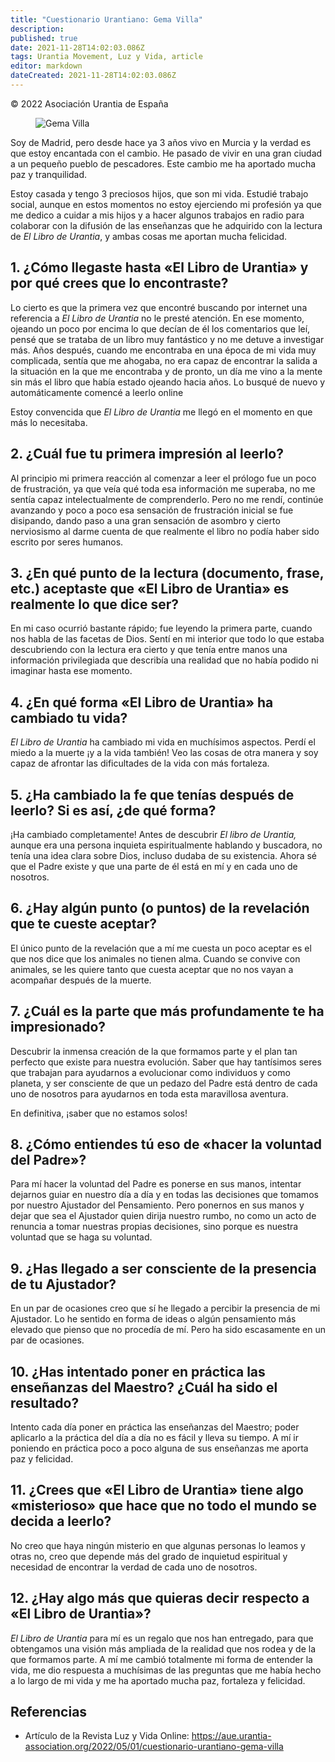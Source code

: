 ```yaml
---
title: "Cuestionario Urantiano: Gema Villa"
description: 
published: true
date: 2021-11-28T14:02:03.086Z
tags: Urantia Movement, Luz y Vida, article
editor: markdown
dateCreated: 2021-11-28T14:02:03.086Z
---
```


<p class="v-card v-sheet theme--light grey lighten-3 px-2">© 2022 Asociación Urantia de España</p>

<figure id="Figure_1" class="image urantiapedia">
<img src="/image/article/Luz_y_Vida/LyV_2022_05/Gema-Villa.jpg" alt="Gema Villa">
</figure>

Soy de Madrid, pero desde hace ya 3 años vivo en Murcia y la verdad es que estoy encantada con el cambio. He pasado de vivir en una gran ciudad a un pequeño pueblo de pescadores. Este cambio me ha aportado mucha paz y tranquilidad.

Estoy casada y tengo 3 preciosos hijos, que son mi vida. Estudié trabajo social, aunque en estos momentos no estoy ejerciendo mi profesión ya que me dedico a cuidar a mis hijos y a hacer algunos trabajos en radio para colaborar con la difusión de las enseñanzas que he adquirido con la lectura de _El Libro de Urantia_, y ambas cosas me aportan mucha felicidad.

## 1. ¿Cómo llegaste hasta «El Libro de Urantia» y por qué crees que lo encontraste?

Lo cierto es que la primera vez que encontré buscando por internet una referencia a _El Libro de Urantia_ no le presté atención. En ese momento, ojeando un poco por encima lo que decían de él los comentarios que leí, pensé que se trataba de un libro muy fantástico y no me detuve a investigar más. Años después, cuando me encontraba en una época de mi vida muy complicada, sentía que me ahogaba, no era capaz de encontrar la salida a la situación en la que me encontraba y de pronto, un día me vino a la mente sin más el libro que había estado ojeando hacia años. Lo busqué de nuevo y automáticamente comencé a leerlo online

Estoy convencida que _El Libro de Urantia_ me llegó en el momento en que más lo necesitaba.

## 2. ¿Cuál fue tu primera impresión al leerlo?

Al principio mi primera reacción al comenzar a leer el prólogo fue un poco de frustración, ya que veía qué toda esa información me superaba, no me sentía capaz intelectualmente de comprenderlo. Pero no me rendí, continúe avanzando y poco a poco esa sensación de frustración inicial se fue disipando, dando paso a una gran sensación de asombro y cierto nerviosismo al darme cuenta de que realmente el libro no podía haber sido escrito por seres humanos.

## 3. ¿En qué punto de la lectura (documento, frase, etc.) aceptaste que «El Libro de Urantia» es realmente lo que dice ser?

En mi caso ocurrió bastante rápido; fue leyendo la primera parte, cuando nos habla de las facetas de Dios. Sentí en mi interior que todo lo que estaba descubriendo con la lectura era cierto y que tenía entre manos una información privilegiada que describía una realidad que no había podido ni imaginar hasta ese momento.

## 4. ¿En qué forma «El Libro de Urantia» ha cambiado tu vida?

_El Libro de Urantia_ ha cambiado mi vida en muchísimos aspectos. Perdí el miedo a la muerte ¡y a la vida también! Veo las cosas de otra manera y soy capaz de afrontar las dificultades de la vida con más fortaleza.

## 5. ¿Ha cambiado la fe que tenías después de leerlo? Si es así, ¿de qué forma?

¡Ha cambiado completamente! Antes de descubrir _El libro de Urantia,_ aunque era una persona inquieta espiritualmente hablando y buscadora, no tenía una idea clara sobre Dios, incluso dudaba de su existencia. Ahora sé que el Padre existe y que una parte de él está en mí y en cada uno de nosotros.

## 6. ¿Hay algún punto (o puntos) de la revelación que te cueste aceptar?

El único punto de la revelación que a mí me cuesta un poco aceptar es el que nos dice que los animales no tienen alma. Cuando se convive con animales, se les quiere tanto que cuesta aceptar que no nos vayan a acompañar después de la muerte.

## 7. ¿Cuál es la parte que más profundamente te ha impresionado?

Descubrir la inmensa creación de la que formamos parte y el plan tan perfecto que existe para nuestra evolución. Saber que hay tantísimos seres que trabajan para ayudarnos a evolucionar como individuos y como planeta, y ser consciente de que un pedazo del Padre está dentro de cada uno de nosotros para ayudarnos en toda esta maravillosa aventura.

En definitiva, ¡saber que no estamos solos!

## 8. ¿Cómo entiendes tú eso de «hacer la voluntad del Padre»?

Para mí hacer la voluntad del Padre es ponerse en sus manos, intentar dejarnos guiar en nuestro día a día y en todas las decisiones que tomamos por nuestro Ajustador del Pensamiento. Pero ponernos en sus manos y dejar que sea el Ajustador quien dirija nuestro rumbo, no como un acto de renuncia a tomar nuestras propias decisiones, sino porque es nuestra voluntad que se haga su voluntad.

## 9. ¿Has llegado a ser consciente de la presencia de tu Ajustador?

En un par de ocasiones creo que sí he llegado a percibir la presencia de mi Ajustador. Lo he sentido en forma de ideas o algún pensamiento más elevado que pienso que no procedía de mí. Pero ha sido escasamente en un par de ocasiones.

## 10. ¿Has intentado poner en práctica las enseñanzas del Maestro? ¿Cuál ha sido el resultado?

Intento cada día poner en práctica las enseñanzas del Maestro; poder aplicarlo a la práctica del día a día no es fácil y lleva su tiempo. A mí ir poniendo en práctica poco a poco alguna de sus enseñanzas me aporta paz y felicidad.

## 11. ¿Crees que «El Libro de Urantia» tiene algo «misterioso» que hace que no todo el mundo se decida a leerlo?

No creo que haya ningún misterio en que algunas personas lo leamos y otras no, creo que depende más del grado de inquietud espiritual y necesidad de encontrar la verdad de cada uno de nosotros.

## 12. ¿Hay algo más que quieras decir respecto a «El Libro de Urantia»?

_El Libro de Urantia_ para mí es un regalo que nos han entregado, para que obtengamos una visión más ampliada de la realidad que nos rodea y de la que formamos parte. A mí me cambió totalmente mi forma de entender la vida, me dio respuesta a muchísimas de las preguntas que me había hecho a lo largo de mi vida y me ha aportado mucha paz, fortaleza y felicidad.

## Referencias

- Artículo de la Revista Luz y Vida Online: https://aue.urantia-association.org/2022/05/01/cuestionario-urantiano-gema-villa